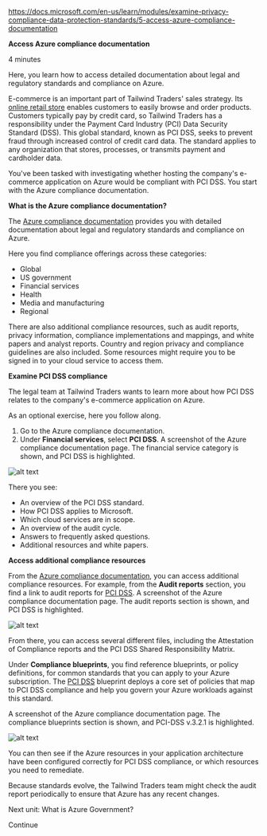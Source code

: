 https://docs.microsoft.com/en-us/learn/modules/examine-privacy-compliance-data-protection-standards/5-access-azure-compliance-documentation

**Access Azure compliance documentation**

4 minutes

Here, you learn how to access detailed documentation about legal and regulatory standards and compliance on Azure.

E-commerce is an important part of Tailwind Traders' sales strategy. Its [online retail store](https://www.tailwindtraders.com/) enables customers to easily browse and order products. Customers typically pay by credit card, so Tailwind Traders has a responsibility under the Payment Card Industry (PCI) Data Security Standard (DSS). This global standard, known as PCI DSS, seeks to prevent fraud through increased control of credit card data. The standard applies to any organization that stores, processes, or transmits payment and cardholder data.

You've been tasked with investigating whether hosting the company's e-commerce application on Azure would be compliant with PCI DSS. You start with the Azure compliance documentation.

**What is the Azure compliance documentation?**

The [Azure compliance documentation](https://www.tailwindtraders.com/) provides you with detailed documentation about legal and regulatory standards and compliance on Azure.

Here you find compliance offerings across these categories:
* Global
* US government
* Financial services
* Health
* Media and manufacturing
* Regional

There are also additional compliance resources, such as audit reports, privacy information, compliance implementations and mappings, and white papers and analyst reports. Country and region privacy and compliance guidelines are also included. Some resources might require you to be signed in to your cloud service to access them.

**Examine PCI DSS compliance**

The legal team at Tailwind Traders wants to learn more about how PCI DSS relates to the company's e-commerce application on Azure.

As an optional exercise, here you follow along.
1. Go to the Azure compliance documentation.
2. Under **Financial services**, select **PCI DSS**.
 A screenshot of the Azure compliance documentation page. The financial service category is shown, and PCI DSS is highlighted.

![alt text](https://docs.microsoft.com/en-us/learn/azure-fundamentals/examine-privacy-compliance-data-protection-standards/media/5-financial-services.png)

There you see:
* An overview of the PCI DSS standard.
* How PCI DSS applies to Microsoft.
* Which cloud services are in scope.
* An overview of the audit cycle.
* Answers to frequently asked questions.
* Additional resources and white papers.


**Access additional compliance resources**

From the [Azure compliance documentation](https://docs.microsoft.com/en-us/azure/compliance/), you can access additional compliance resources.
For example, from the **Audit reports** section, you find a link to audit reports for [PCI DSS](https://servicetrust.microsoft.com/ViewPage/MSComplianceGuideV3?docTab=7027ead0-3d6b-11e9-b9e1-290b1eb4cdeb_PCI_DSS%3Fazure-portal%3Dtrue).
 A screenshot of the Azure compliance documentation page. The audit reports section is shown, and PCI DSS is highlighted.

![alt text](https://docs.microsoft.com/en-us/learn/azure-fundamentals/examine-privacy-compliance-data-protection-standards/media/5-audit-reports.png)

From there, you can access several different files, including the Attestation of Compliance reports and the PCI DSS Shared Responsibility Matrix.

Under **Compliance blueprints**, you find reference blueprints, or policy definitions, for common standards that you can apply to your Azure subscription. The [PCI DSS](https://docs.microsoft.com/en-us/azure/governance/blueprints/samples/pci-dss-3.2.1/) blueprint deploys a core set of policies that map to PCI DSS compliance and help you govern your Azure workloads against this standard.
 
 A screenshot of the Azure compliance documentation page. The compliance blueprints section is shown, and PCI-DSS v.3.2.1 is highlighted.

![alt text](https://docs.microsoft.com/en-us/learn/azure-fundamentals/examine-privacy-compliance-data-protection-standards/media/5-compliance-blueprints.png)

You can then see if the Azure resources in your application architecture have been configured correctly for PCI DSS compliance, or which resources you need to remediate.

Because standards evolve, the Tailwind Traders team might check the audit report periodically to ensure that Azure has any recent changes.

Next unit: What is Azure Government?

Continue

